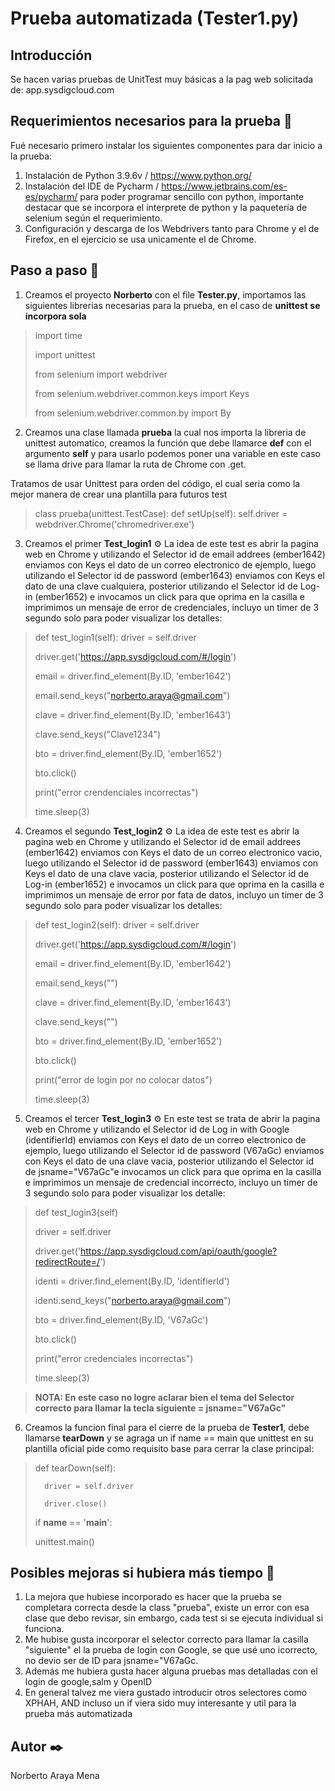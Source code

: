 # Prueba automatizada (Tester1.py)

## Introducción
Se hacen varias pruebas de UnitTest muy básicas a la pag web solicitada de: app.sysdigcloud.com

## Requerimientos necesarios para la prueba 🔧
Fué necesario primero instalar los siguientes componentes para dar inicio a la prueba:
1. Instalación de Python 3.9.6v / https://www.python.org/
2. Instalación del IDE de Pycharm / https://www.jetbrains.com/es-es/pycharm/ para poder programar sencillo con python, importante destacar que se incorpora el interprete de python y la paquetería de selenium según el requerimiento.
3. Configuración y descarga de los Webdrivers tanto para Chrome y el de Firefox, en el ejercicio se usa unicamente el de Chrome.

## Paso a paso 🚀
1. Creamos el proyecto **Norberto** con el file **Tester.py**, importamos las siguientes librerias necesarias para la prueba, en el caso de **unittest se incorpora    sola**

> import time
>
> import unittest
>
> from selenium import webdriver
>
> from selenium.webdriver.common.keys import Keys
>
> from selenium.webdriver.common.by import By

2. Creamos una clase llamada **prueba** la cual nos importa la libreria de unittest automatico, creamos la función que debe llamarce **def** con el argumento **self** y para usarlo podemos poner una variable en este caso se llama drive para llamar la ruta de Chrome con .get.

Tratamos de usar Unittest para orden del código, el cual seria como la mejor manera de crear una plantilla para futuros test

>class prueba(unittest.TestCase):
>   def setUp(self):
>       self.driver = webdriver.Chrome('chromedriver.exe')

3. Creamos el primer **Test_login1** ⚙️
La idea de este test es abrir la pagina web en Chrome y utilizando el Selector id de email addrees (ember1642) enviamos con Keys el dato de un correo electronico de ejemplo, luego utilizando el Selector id de password (ember1643) enviamos con Keys el dato de una clave cualquiera, posterior utilizando el Selector id de Log-in    (ember1652) e invocamos un click para que oprima en la casilla e imprimimos un mensaje de error de credenciales, incluyo un timer de 3 segundo solo para poder        visualizar los detalles:
   
> def test_login1(self):
>    driver = self.driver
>    
>    driver.get('https://app.sysdigcloud.com/#/login')
>    
>    email = driver.find_element(By.ID, 'ember1642')
>    
>    email.send_keys("norberto.araya@gmail.com")
>    
>    clave = driver.find_element(By.ID, 'ember1643')
>    
>    clave.send_keys("Clave1234")
>    
>    bto = driver.find_element(By.ID, 'ember1652')
>    
>    bto.click()
>    
>    print("error crendenciales incorrectas")
>    
>    time.sleep(3)

4. Creamos el segundo **Test_login2** ⚙️
   La idea de este test es abrir la pagina web en Chrome y utilizando el Selector id de email addrees (ember1642) enviamos con Keys el dato de un correo electronico      vacio, luego utilizando el Selector id de password (ember1643) enviamos con Keys el dato de una clave vacia, posterior utilizando el Selector id de Log-in              (ember1652) e invocamos un click para que oprima en la casilla e imprimimos un mensaje de error por fata de datos, incluyo un timer de 3 segundo solo para poder        visualizar los detalles:
   
> def test_login2(self):
>    driver = self.driver
>    
>    driver.get('https://app.sysdigcloud.com/#/login')
>    
>    email = driver.find_element(By.ID, 'ember1642')
>    
>    email.send_keys("")
>    
>    clave = driver.find_element(By.ID, 'ember1643')
>    
>    clave.send_keys("")
>    
>    bto = driver.find_element(By.ID, 'ember1652')
>    
>    bto.click()
>    
>    print("error de login por no colocar datos")
>    
>    time.sleep(3)

5. Creamos el tercer **Test_login3** ⚙️
   En este test se trata de abrir la pagina web en Chrome y utilizando el Selector id de Log in with Google (identifierId) enviamos con Keys el dato de un correo          electronico de ejemplo, luego utilizando el Selector id de password (V67aGc) enviamos con Keys el dato de una clave vacia, posterior utilizando el Selector id de      jsname="V67aGc"e invocamos un click para que oprima en la casilla e imprimimos un mensaje de credencial incorrecto, incluyo un timer de 3 segundo solo para poder      visualizar los detalle:
   
> def test_login3(self)
> 
> driver = self.driver
> 
> driver.get('https://app.sysdigcloud.com/api/oauth/google?redirectRoute=/')
> 
> identi = driver.find_element(By.ID, 'identifierId')
> 
> identi.send_keys("norberto.araya@gmail.com")
> 
> bto = driver.find_element(By.ID, 'V67aGc')
> 
> bto.click()
> 
> print("error credenciales incorrectas")
> 
>time.sleep(3)

> **NOTA: En este caso no logre aclarar bien el tema del Selector correcto para llamar la tecla siguiente = jsname="V67aGc"**

6. Creamos la funcion final para el cierre de la prueba de **Tester1**, debe llamarse **tearDown** y se agraga un if name == main que unittest en su plantilla oficial pide como requisito base para cerrar la clase principal:

>def tearDown(self):
>
>       driver = self.driver
>       
>       driver.close()
>
>if __name__ == '__main__':
>
>   unittest.main()

## Posibles mejoras si hubiera más tiempo 🔩
1. La mejora que hubiese incorporado es hacer que la prueba se completara correcta desde la class "prueba", existe un error con esa clase que debo revisar, sin       embargo, cada test si se ejecuta individual si funciona.
2. Me hubise gusta incorporar el selector correcto para llamar la casilla "siguiente" el la prueba de login con Google, se que usé uno icorrecto, no devio ser de ID para jsname="V67aGc.
3. Además me hubiera gusta hacer alguna pruebas mas detalladas con el login de google,salm y OpenID
4. En general talvez me viera gustado introducir otros selectores como XPHAH, AND incluso un if viera sido muy interesante y util para la prueba más automatizada

## Autor ✒️
Norberto Araya Mena

